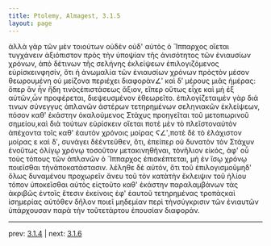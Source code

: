 ```yaml
---
title: Ptolemy, Almagest, 3.1.5
layout: page
---
```


ἀλλὰ γὰρ τῶν μὲν τοιούτων οὐδὲν οὐδ' αὐτὸς ὁ Ἵππαρχος οἴεται τυγχάνειν ἀξιόπιστον πρὸς τὴν ὑποψίαν τῆς ἀνισότητος τῶν ἐνιαυσίων χρόνων, ἀπὸ δέτινων τῆς σελήνης ἐκλείψεων ἐπιλογιζόμενος εὑρίσκεινφησίν, ὅτι ἡ ἀνωμαλία τῶν ἐνιαυσίων χρόνων πρὸςτὸν μέσον θεωρουμένη οὐ μείζονα περιέχει διαφορὰν∠ʹ καὶ δʹ μέρους μιᾶς ἡμέρας: ὅπερ ἂν ἦν ἤδη τινὸςἐπιστάσεως ἄξιον, εἴπερ οὕτως εἶχε καὶ μὴ ἐξ αὐτῶν,ὧν προφέρεται, διεψευσμένον ἐθεωρεῖτο. ἐπιλογίζεταιμὲν γὰρ διά τινων σύνεγγυς ἀπλανῶν ἀστέρων τετηρημένων σεληνιακῶν ἐκλείψεων, πόσον καθ' ἑκάστην ὁκαλούμενος Στάχυς προηγεῖται τοῦ μετοπωρινοῦ σημείου,καὶ διὰ τούτων εὑρίσκειν οἴεται ποτὲ μὲν τὸ πλεῖστοναὐτὸν ἀπέχοντα τοῖς καθ' ἑαυτὸν χρόνοις μοίρας Ϛ∠ʹ,ποτὲ δὲ τὸ ἐλάχιστον μοίρας ε καὶ δʹ, συνάγει δὲἐντεῦθεν, ὅτι, ἐπείπερ οὐ δυνατὸν τὸν Στάχυν ἐνοὕτως ὀλίγῳ χρόνῳ τοσοῦτον μετακινηθῆναι, τὸνἥλιον εἰκός, ἀφ' οὗ τοὺς τόπους τῶν ἀπλανῶν ὁ Ἵππαρχος ἐπισκέπτεται, μὴ ἐν ἴσῳ χρόνῳ ποιεῖσθαι τὴνἀποκατάστασιν. λέληθε δὲ αὐτόν, ὅτι τοῦ ἐπιλογισμοῦμηδ' ὅλως δυναμένου προχωρεῖν ἄνευ τοῦ τὸν κατὰτὴν ἔκλειψιν τοῦ ἡλίου τόπον ὑποκεῖσθαι αὐτὸς εἰςτοῦτο καθ' ἑκάστην παραλαμβάνων τὰς ἀκριβῶς ἐντοῖς ἔτεσιν ἐκείνοις ἐφ' ἑαυτοῦ τετηρημένας τροπὰςκαὶ ἰσημερίας αὐτόθεν δῆλον ποιεῖ μηδεμίαν περὶ τὴνσύγκρισιν τῶν ἐνιαυτῶν ὑπάρχουσαν παρὰ τὴν τοῦτετάρτου ἐπουσίαν διαφοράν.

---

prev: [3.1.4](../3.1.4/) | next: [3.1.6](../3.1.6/)

